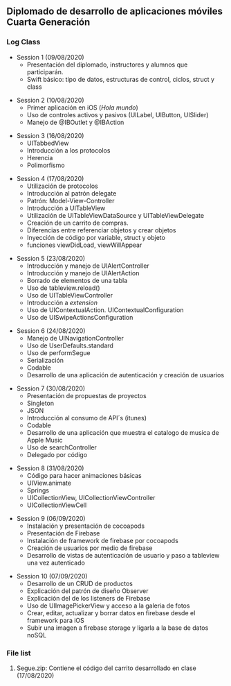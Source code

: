 ## Diplomado de desarrollo de aplicaciones móviles Cuarta Generación
>
### Log Class
* Session 1 (09/08/2020)
  - Presentación del diplomado, instructores y alumnos que participarán.
  - Swift básico: tipo de datos, estructuras de control, ciclos, struct y class
>
* Session 2 (10/08/2020)
  - Primer aplicación en iOS (*Hola mundo*)
  - Uso de controles activos y pasivos (UILabel, UIButton, UISlider)
  - Manejo de @IBOutlet y @IBAction
>
* Session 3 (16/08/2020)
  - UITabbedView
  - Introducción a los protocolos
  - Herencia
  - Polimorfismo
>
* Session 4 (17/08/2020)
  - Utilización de protocolos
  - Introducción al patrón delegate
  - Patrón: Model-View-Controller
  - Introducción a UITableView
  - Utilización de UITableViewDataSource y UITableViewDelegate
  - Creación de un carrito de compras.
   - Diferencias entre referenciar objetos y crear objetos
   - Inyección de código por variable, struct y objeto
   - funciones viewDidLoad, viewWillAppear
>
* Session 5 (23/08/2020)
  - Introducción y manejo de UIAlertController
  - Introducción y manejo de UIAlertAction
  - Borrado de elementos de una tabla
  - Uso de tableview.reload()
  - Uso de UITableViewController
  - Introducción a *extension*
  - Uso de UIContextualAction. UIContextualConfiguration
  - Uso de UISwipeActionsConfiguration
>
* Session 6 (24/08/2020)
  - Manejo de UINavigationController
  - Uso de UserDefaults.standard
  - Uso de performSegue
  - Serialización
  - Codable
  - Desarrollo de una aplicación de autenticación y creación de usuarios
>
* Session 7 (30/08/2020)
  - Presentación de propuestas de proyectos
  - Singleton
  - JSON
  - Introducción al consumo de API´s (itunes)
  - Codable
  - Desarrollo de una aplicación que muestra el catalogo de musica de Apple Music
  - Uso de searchController
  - Delegado por código
>
* Session 8 (31/08/2020)
  - Código para hacer animaciones básicas
  - UIView.animate
  - Springs
  - UICollectionView, UICollectionViewController
  - UICollectionViewCell
>
* Session 9 (06/09/2020)
  - Instalación y presentación de cocoapods
  - Presentación de Firebase
  - Instalación de framework de firebase por cocoapods
  - Creación de usuarios por medio de firebase
  - Desarrollo de vistas de autenticación de usuario y paso a tableview una vez autenticado
>
* Session 10 (07/09/2020)
  - Desarrollo de un CRUD de productos
  - Explicación del patrón de diseño Observer
  - Explicación del de los listeners de Firebase
  - Uso de UIImagePickerView y acceso a la galeria de fotos
  - Crear, editar, actualizar y borrar datos en firebase desde el framework para iOS
  - Subir una imagen a firebase storage y ligarla a la base de datos noSQL

### File list
1. Segue.zip: Contiene el código del carrito desarrollado en clase (17/08/2020)
